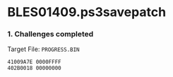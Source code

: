 # BLES01409.ps3savepatch

### 1. Challenges completed

Target File: `PROGRESS.BIN`

```
41009A7E 0000FFFF
402B0018 00000000
```

